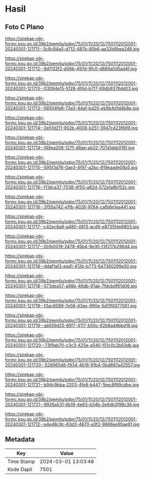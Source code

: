 # Hasil

## Foto C Plano

https://sirekap-obj-formc.kpu.go.id/39b2/pemilu/pdpr/75/01/11/20/12/7501112012001-20240301-121711--3c8c84a0-d712-487b-85b6-aa32b6bea248.jpg

https://sirekap-obj-formc.kpu.go.id/39b2/pemilu/pdpr/75/01/11/20/12/7501112012001-20240301-121712--8d1132f2-d06b-497d-9fc0-d689a0d5ad4f.jpg

https://sirekap-obj-formc.kpu.go.id/39b2/pemilu/pdpr/75/01/11/20/12/7501112012001-20240301-121713--03094e15-5128-4f4d-b7f7-69db9376dd03.jpg

https://sirekap-obj-formc.kpu.go.id/39b2/pemilu/pdpr/75/01/11/20/12/7501112012001-20240301-121713--56504fe8-73a3-44af-bd20-eb5b4d1d4b8e.jpg

https://sirekap-obj-formc.kpu.go.id/39b2/pemilu/pdpr/75/01/11/20/12/7501112012001-20240301-121714--2e51d211-902b-4008-b251-3947c423f699.jpg

https://sirekap-obj-formc.kpu.go.id/39b2/pemilu/pdpr/75/01/11/20/12/7501112012001-20240301-121714--f48ea208-127f-48ae-ab32-707a1ebb016f.jpg

https://sirekap-obj-formc.kpu.go.id/39b2/pemilu/pdpr/75/01/11/20/12/7501112012001-20240301-121715--595f3d76-0ae3-4f97-a2bc-919eaade08a5.jpg

https://sirekap-obj-formc.kpu.go.id/39b2/pemilu/pdpr/75/01/11/20/12/7501112012001-20240301-121716--f11dca37-7538-4f50-a82d-572a1a8b152c.jpg

https://sirekap-obj-formc.kpu.go.id/39b2/pemilu/pdpr/75/01/11/20/12/7501112012001-20240301-121716--3155a742-e1fb-4026-9784-cafb8e1ea441.jpg

https://sirekap-obj-formc.kpu.go.id/39b2/pemilu/pdpr/75/01/11/20/12/7501112012001-20240301-121717--c42ec8a9-a480-4813-acd9-e8735fde8803.jpg

https://sirekap-obj-formc.kpu.go.id/39b2/pemilu/pdpr/75/01/11/20/12/7501112012001-20240301-121717--2b1b0019-2478-45b4-9e30-f3f217b296d4.jpg

https://sirekap-obj-formc.kpu.go.id/39b2/pemilu/pdpr/75/01/11/20/12/7501112012001-20240301-121718--ddaf1a13-ead1-412b-b773-647360299e50.jpg

https://sirekap-obj-formc.kpu.go.id/39b2/pemilu/pdpr/75/01/11/20/12/7501112012001-20240301-121718--573dea57-a98b-46db-91ab-7fdcbdf61d06.jpg

https://sirekap-obj-formc.kpu.go.id/39b2/pemilu/pdpr/75/01/11/20/12/7501112012001-20240301-121719--f3ac8089-7e58-43ee-990e-5d11f0077061.jpg

https://sirekap-obj-formc.kpu.go.id/39b2/pemilu/pdpr/75/01/11/20/12/7501112012001-20240301-121719--ab559d25-85f7-4117-b50c-62b8ad4bbd16.jpg

https://sirekap-obj-formc.kpu.go.id/39b2/pemilu/pdpr/75/01/11/20/12/7501112012001-20240301-121720--73f9ab70-c3c3-425e-a540-f51c0c2b63db.jpg

https://sirekap-obj-formc.kpu.go.id/39b2/pemilu/pdpr/75/01/11/20/12/7501112012001-20240301-121720--52896546-f934-4b16-91b4-0bd887a42557.jpg

https://sirekap-obj-formc.kpu.go.id/39b2/pemilu/pdpr/75/01/11/20/12/7501112012001-20240301-121721--b94c9bba-2203-4fe8-b447-1bec8f99cdbe.jpg

https://sirekap-obj-formc.kpu.go.id/39b2/pemilu/pdpr/75/01/11/20/12/7501112012001-20240301-121721--9926a531-6b19-4e63-b34b-2e6db3f98c36.jpg

https://sirekap-obj-formc.kpu.go.id/39b2/pemilu/pdpr/75/01/11/20/12/7501112012001-20240301-121712--a4e48c9c-63d3-4870-a3f2-9666ee95ae91.jpg


## Metadata

| Key        | Value               |
| ---------- | ------------------- |
| Time Stamp | 2024-03-01 13:03:48 |
| Kode Dapil | 7501                |



